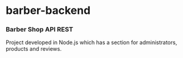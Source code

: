 # barber-backend
### Barber Shop API REST
Project developed in Node.js which has a section for administrators, products and reviews.
